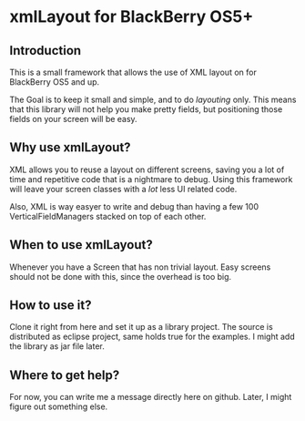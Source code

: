 xmlLayout for BlackBerry OS5+
=============================

Introduction
------------

This is a small framework that allows the use of
XML layout on for BlackBerry OS5 and up.

The Goal is to keep it small and simple, and to do
*layouting* only. This means that this library will
not help you make pretty fields, but positioning
those fields on your screen will be easy.

Why use xmlLayout?
------------------

XML allows you to reuse a layout on different screens,
saving you a lot of time and repetitive code that is a
nightmare to debug. Using this framework will leave
your screen classes with a _lot_ less UI related code.

Also, XML is way easyer to write and debug than having
a few 100 VerticalFieldManagers stacked on top of each
other.

When to use xmlLayout?
----------------------

Whenever you have a Screen that has non trivial layout.
Easy screens should not be done with this, since the
overhead is too big.

How to use it?
--------------

Clone it right from here and set it up as a library
project. The source is distributed as eclipse project,
same holds true for the examples. I might add the library
as jar file later.

Where to get help?
------------------

For now, you can write me a message directly here on
github. Later, I might figure out something else.
